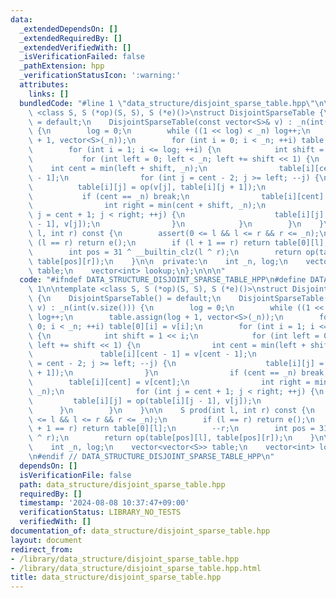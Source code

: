 ```yaml
---
data:
  _extendedDependsOn: []
  _extendedRequiredBy: []
  _extendedVerifiedWith: []
  _isVerificationFailed: false
  _pathExtension: hpp
  _verificationStatusIcon: ':warning:'
  attributes:
    links: []
  bundledCode: "#line 1 \"data_structure/disjoint_sparse_table.hpp\"\n\n\n\ntemplate\
    \ <class S, S (*op)(S, S), S (*e)()>\nstruct DisjointSparseTable {\n    DisjointSparseTable()\
    \ = default;\n    DisjointSparseTable(const vector<S>& v) : _n(int(v.size()))\
    \ {\n        log = 0;\n        while ((1 << log) < _n) log++;\n        table.assign(log\
    \ + 1, vector<S>(_n));\n        for (int i = 0; i < _n; ++i) table[0][i] = v[i];\n\
    \        for (int i = 1; i <= log; ++i) {\n            int shift = 1 << i;\n \
    \           for (int left = 0; left < _n; left += shift << 1) {\n            \
    \    int cent = min(left + shift, _n);\n                table[i][cent - 1] = v[cent\
    \ - 1];\n                for (int j = cent - 2; j >= left; --j) {\n          \
    \          table[i][j] = op(v[j], table[i][j + 1]);\n                }\n     \
    \           if (cent == _n) break;\n                table[i][cent] = v[cent];\n\
    \                int right = min(cent + shift, _n);\n                for (int\
    \ j = cent + 1; j < right; ++j) {\n                    table[i][j] = op(table[i][j\
    \ - 1], v[j]);\n                }\n            }\n        }\n    }\n\n    S prod(int\
    \ l, int r) const {\n        assert(0 <= l && l <= r && r <= _n);\n        if\
    \ (l == r) return e();\n        if (l + 1 == r) return table[0][l];\n        --r;\n\
    \        int pos = 31 ^ __builtin_clz(l ^ r);\n        return op(table[pos][l],\
    \ table[pos][r]);\n    }\n\n  private:\n    int _n, log;\n    vector<vector<S>>\
    \ table;\n    vector<int> lookup;\n};\n\n\n"
  code: "#ifndef DATA_STRUCTURE_DISJOINT_SPARSE_TABLE_HPP\n#define DATA_STRUCTURE_DISJOINT_SPARSE_TABLE_HPP\
    \ 1\n\ntemplate <class S, S (*op)(S, S), S (*e)()>\nstruct DisjointSparseTable\
    \ {\n    DisjointSparseTable() = default;\n    DisjointSparseTable(const vector<S>&\
    \ v) : _n(int(v.size())) {\n        log = 0;\n        while ((1 << log) < _n)\
    \ log++;\n        table.assign(log + 1, vector<S>(_n));\n        for (int i =\
    \ 0; i < _n; ++i) table[0][i] = v[i];\n        for (int i = 1; i <= log; ++i)\
    \ {\n            int shift = 1 << i;\n            for (int left = 0; left < _n;\
    \ left += shift << 1) {\n                int cent = min(left + shift, _n);\n \
    \               table[i][cent - 1] = v[cent - 1];\n                for (int j\
    \ = cent - 2; j >= left; --j) {\n                    table[i][j] = op(v[j], table[i][j\
    \ + 1]);\n                }\n                if (cent == _n) break;\n        \
    \        table[i][cent] = v[cent];\n                int right = min(cent + shift,\
    \ _n);\n                for (int j = cent + 1; j < right; ++j) {\n           \
    \         table[i][j] = op(table[i][j - 1], v[j]);\n                }\n      \
    \      }\n        }\n    }\n\n    S prod(int l, int r) const {\n        assert(0\
    \ <= l && l <= r && r <= _n);\n        if (l == r) return e();\n        if (l\
    \ + 1 == r) return table[0][l];\n        --r;\n        int pos = 31 ^ __builtin_clz(l\
    \ ^ r);\n        return op(table[pos][l], table[pos][r]);\n    }\n\n  private:\n\
    \    int _n, log;\n    vector<vector<S>> table;\n    vector<int> lookup;\n};\n\
    \n#endif // DATA_STRUCTURE_DISJOINT_SPARSE_TABLE_HPP\n"
  dependsOn: []
  isVerificationFile: false
  path: data_structure/disjoint_sparse_table.hpp
  requiredBy: []
  timestamp: '2024-08-08 10:37:47+09:00'
  verificationStatus: LIBRARY_NO_TESTS
  verifiedWith: []
documentation_of: data_structure/disjoint_sparse_table.hpp
layout: document
redirect_from:
- /library/data_structure/disjoint_sparse_table.hpp
- /library/data_structure/disjoint_sparse_table.hpp.html
title: data_structure/disjoint_sparse_table.hpp
---
```

